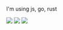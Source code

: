 <p>I'm using js, go, rust</p>
<p>
  <img src="https://img.shields.io/badge/JavaScript-F7DF1E?style=flat&logo=javascript&logoColor=white"/>
  <img src="https://img.shields.io/badge/Go-00ADD8?style=flat&logo=go&logoColor=white"/>
  <img src="https://img.shields.io/badge/Rust-000000?style=flat&logo=rust&logoColor=white"/>
</p>
